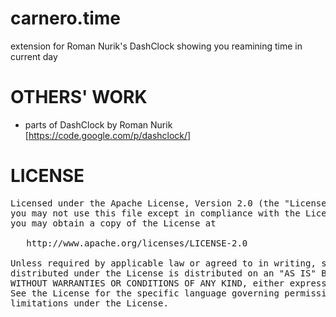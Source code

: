 carnero.time
==========

extension for Roman Nurik's DashClock showing you reamining time in current day

OTHERS' WORK
============

+ parts of DashClock by Roman Nurik [https://code.google.com/p/dashclock/]

LICENSE
=======

<pre>Licensed under the Apache License, Version 2.0 (the "License");
you may not use this file except in compliance with the License.
you may obtain a copy of the License at

   http://www.apache.org/licenses/LICENSE-2.0

Unless required by applicable law or agreed to in writing, software
distributed under the License is distributed on an "AS IS" BASIS,
WITHOUT WARRANTIES OR CONDITIONS OF ANY KIND, either express or implied.
See the License for the specific language governing permissions and
limitations under the License.</pre>
